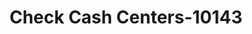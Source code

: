 ---
f_zip-code: 79605
f_state-code: TX
title: Check Cash Centers-10143
f_phone: 325-672-2274
f_city-only: Abilene
f_address: 4101 Buffalo Gap Road Suite A Abilene
f_location-unique-id: '10143'
slug: check-cash-centers-10143
updated-on: '2024-05-30T13:46:58.046Z'
created-on: '2024-05-30T13:36:59.803Z'
published-on: '2024-05-30T13:54:32.469Z'
f_city-state: cms/city/abilene-tx.md
f_company: cms/company/check-cash-centers.md
f_state: cms/state/texas.md
layout: '[payday-loan].html'
tags: payday-loan
---